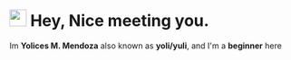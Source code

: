 <h1><img src="https://emojis.slackmojis.com/emojis/images/1531849430/4246/blob-sunglasses.gif?1531849430" width="30"/> Hey, Nice meeting you.</h1>

Im **Yolices M. Mendoza** also known as **yoli/yuli**, and I'm a **beginner** here <br><br>

